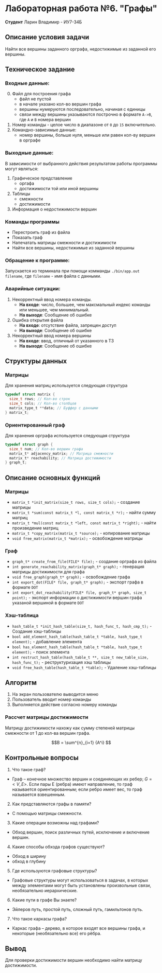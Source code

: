# Лабораторная работа №6. "Графы"
**Студент** Ларин Владимир - ИУ7-34Б


## Описание условия задачи

Найти все вершины заданного opграфа, недостижимые из заданной его вершины.

## Техническое задание

### Входные данные:
0. Файл для построения графа
    - файл не пустой
    - в начале указано кол-во вершин графа
    - вершины нумеруются последовательно, начиная с единицы
    - связи между вершины указываются построчно в формате `A->B`,  где `A` и `B` номера вершин
1. Номер команды - целое число в диапазоне от `0` до `15` включительно.
2. Командно-зависимые данные:
    - номер вершины, больше нуля, меньше или равен кол-ву вершин в орграфе


### Выходные данные:
В зависимости от выбранного действия результатом работы программы могут являться:
1. Графическое представление
    - оргафа
    - достижимости той или иной вершины
2. Таблицы
    - смежности
    - достижимости
3. Информация о недостижимости вершин

### Команды программы
- Перестроить граф из файла
- Показать граф
- Напечатать матрицы смежности и достижимости
- Найти все вершины, недостижимые из заданной вершины


### Обращение к программе:
Запускается из терминала при помощи комманды `./bin/app.out filename`, где `filename` - имя файла с данными.

### Аварийные ситуации:

1. Некорректный ввод номера команды.
    - **На входе**: число, большее, чем максмальный индекс команды или меньшее, чем минимальный. 
    - **На выходе**: Сообщение об ошибке
2. Ошибка открытия файла
    - **На входе**: отсутствие файла, запрещен доступ
    - **На выходе**: Сообщение об ошибке
3. Некорректный ввод номера вершины
    - **На входе**: ввод, отличный от указанного в ТЗ
    - **На выходе**: Сообщение об ошибке

## Структуры данных

### Матрицы
Для хранения матриц используется следующая структура
```c
typedef struct matrix {
  size_t rows; // Кол-во строк
  size_t cols; // Кол-во столбцов
  matrix_type_t **data; // Буффер с данными
} matrix_t;
```
### Ориентированный граф
Для хранения орграфа используется следующая структура
```c
typedef struct graph {
  size_t num; // Кол-во вершин графа
  matrix_t* adjacency_matrix; // Матрица смежности
  matrix_t* reachability; // Матрица достижимости
} graph_t;
```

## Описание основных функций

### Матрицы

- `matrix_t *init_matrix(size_t rows, size_t cols);` - создание матрицы
- `matrix_t *sum(const matrix_t *l, const matrix_t *r);` - найти сумму матриц
- `matrix_t *mul(const matrix_t *left, const matrix_t *right);` - найти произведение матриц
- `matrix_t *copy_matrix(matrix_t *source);` - копирование матрицы
- `void free_matrix(matrix_t *matrix);` - освобождение матрицы
### Граф

- `graph_t* create_from_file(FILE* file);` - создание орграфа из файла
- `int generate_reachability_matrix(graph_t* graph);` - генерация матрицы достижимости для графа
- `void free_graph(graph_t* graph);` - освобождение графа
- `int export_dot(FILE* file, graph_t* graph);` - экспорт графа в формате `DOT`
- `int export_dot_reachability(FILE* file, graph_t* graph, size_t point);` - экспорт информации о дистижимости вершин графа указаной вершиной в формате `DOT`


### Хэш-таблица

- `hash_table_t *init_hash_table(size_t, hash_func_t, hash_cmp_t);` - Создание хэш-таблицы
- `bool add_element_hash_table(hash_table_t *table, hash_type_t element);` - добавление элемента
- `bool has_element_hash_table(hash_table_t *table, hash_type_t element);` - поиск элемента
- `int restruct_hash_table(hash_table_t **, size_t new_table_size, hash_func_t);` - реструктуризация хэш таблицы
- `void free_hash_table(hash_table_t *table);` - Удаление хэш-таблицы

## Алгоритм

1. На экран пользователю выводится меню
2. Пользователь вводит номер команды
3. Выполняется действие согласно номеру команды

### Рассчет матрицы достижимости
Матрицу достижимости нахожу как сумму степеней матрицы смежности  от 1 до кол-ва вершин графа.

$$B = \sum^{n}_{i=1} {A^i} $$



## Контрольные вопросы

1. Что такое граф?
- Граф – конечное множество вершин и соединяющих их ребер; $G = <V, E>$. Если пары Е (ребра) имеют направление, то граф называется ориентированным; если ребро имеет вес, то граф называется взвешенным.
2. Как представляются графы в памяти?
- С помощью матрицы смежности.
3. Какие операции возможны над графами?
- Обход вершин, поиск различных путей, исключение и включение вершин.
4. Какие способы обхода графов существуют?
- Обход в ширину 
- обход в глубину

5. Где используются графовые структуры?
- Графовые структуры могут использоваться в задачах, в которых между элементами могут быть установлены произвольные связи, необязательно иерархические.
6. Какие пути в графе Вы знаете?
- Эйлеров путь, простой путь, сложный путь, гамильтонов путь.
7. Что такое каркасы графа?
- Каркас графа – дерево, в которое входят все вершины графа, и некоторые (необязательно все) его рёбра.


## Вывод

Для проверки достижимости вершин необходимо найти матрицу достижимости.
